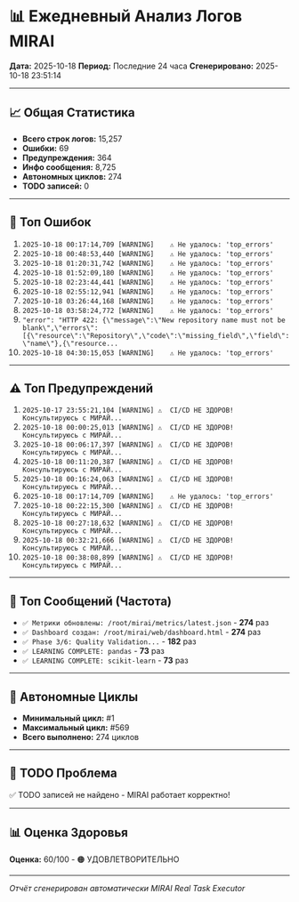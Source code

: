 # 📊 Ежедневный Анализ Логов MIRAI

**Дата:** 2025-10-18
**Период:** Последние 24 часа
**Сгенерировано:** 2025-10-18 23:51:14

---

## 📈 Общая Статистика

- **Всего строк логов:** 15,257
- **Ошибки:** 69
- **Предупреждения:** 364
- **Инфо сообщения:** 8,725
- **Автономных циклов:** 274
- **TODO записей:** 0

---

## 🔴 Топ Ошибок

1. `2025-10-18 00:17:14,709 [WARNING]    ⚠️ Не удалось: 'top_errors'`
2. `2025-10-18 00:48:53,440 [WARNING]    ⚠️ Не удалось: 'top_errors'`
3. `2025-10-18 01:20:31,742 [WARNING]    ⚠️ Не удалось: 'top_errors'`
4. `2025-10-18 01:52:09,180 [WARNING]    ⚠️ Не удалось: 'top_errors'`
5. `2025-10-18 02:23:44,441 [WARNING]    ⚠️ Не удалось: 'top_errors'`
6. `2025-10-18 02:55:12,941 [WARNING]    ⚠️ Не удалось: 'top_errors'`
7. `2025-10-18 03:26:44,168 [WARNING]    ⚠️ Не удалось: 'top_errors'`
8. `2025-10-18 03:58:24,772 [WARNING]    ⚠️ Не удалось: 'top_errors'`
9. `"error": "HTTP 422: {\"message\":\"New repository name must not be blank\",\"errors\":[{\"resource\":\"Repository\",\"code\":\"missing_field\",\"field\":\"name\"},{\"resource...`
10. `2025-10-18 04:30:15,053 [WARNING]    ⚠️ Не удалось: 'top_errors'`

---

## ⚠️ Топ Предупреждений

1. `2025-10-17 23:55:21,104 [WARNING] ⚠️  CI/CD НЕ ЗДОРОВ! Консультируюсь с МИРАЙ...`
2. `2025-10-18 00:00:25,013 [WARNING] ⚠️  CI/CD НЕ ЗДОРОВ! Консультируюсь с МИРАЙ...`
3. `2025-10-18 00:06:17,397 [WARNING] ⚠️  CI/CD НЕ ЗДОРОВ! Консультируюсь с МИРАЙ...`
4. `2025-10-18 00:11:20,387 [WARNING] ⚠️  CI/CD НЕ ЗДОРОВ! Консультируюсь с МИРАЙ...`
5. `2025-10-18 00:16:24,063 [WARNING] ⚠️  CI/CD НЕ ЗДОРОВ! Консультируюсь с МИРАЙ...`
6. `2025-10-18 00:17:14,709 [WARNING]    ⚠️ Не удалось: 'top_errors'`
7. `2025-10-18 00:22:15,300 [WARNING] ⚠️  CI/CD НЕ ЗДОРОВ! Консультируюсь с МИРАЙ...`
8. `2025-10-18 00:27:18,632 [WARNING] ⚠️  CI/CD НЕ ЗДОРОВ! Консультируюсь с МИРАЙ...`
9. `2025-10-18 00:32:21,666 [WARNING] ⚠️  CI/CD НЕ ЗДОРОВ! Консультируюсь с МИРАЙ...`
10. `2025-10-18 00:38:08,899 [WARNING] ⚠️  CI/CD НЕ ЗДОРОВ! Консультируюсь с МИРАЙ...`

---

## 💬 Топ Сообщений (Частота)

- `✅ Метрики обновлены: /root/mirai/metrics/latest.json` - **274** раз
- `✅ Dashboard создан: /root/mirai/web/dashboard.html` - **274** раз
- `✅ Phase 3/6: Quality Validation...` - **182** раз
- `✅ LEARNING COMPLETE: pandas` - **73** раз
- `✅ LEARNING COMPLETE: scikit-learn` - **73** раз

---

## 🔄 Автономные Циклы

- **Минимальный цикл:** #1
- **Максимальный цикл:** #569
- **Всего выполнено:** 274 циклов

---

## 🚨 TODO Проблема

✅ TODO записей не найдено - MIRAI работает корректно!

---

## 📊 Оценка Здоровья

**Оценка:** 60/100 - 🟠 УДОВЛЕТВОРИТЕЛЬНО

---

*Отчёт сгенерирован автоматически MIRAI Real Task Executor*
